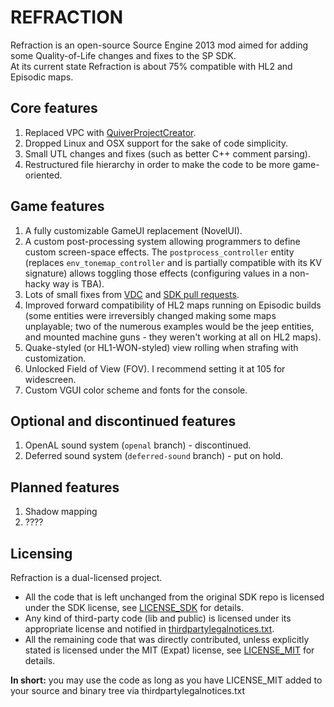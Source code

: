 # REFRACTION
Refraction is an open-source Source Engine 2013 mod aimed for adding some Quality-of-Life changes and fixes to the SP SDK.  
At its current state Refraction is about 75% compatible with HL2 and Episodic maps.  

## Core features
1. Replaced VPC with [QuiverProjectCreator](https://github.com/quiverteam/QuiverProjectCreator).
2. Dropped Linux and OSX support for the sake of code simplicity.
3. Small UTL changes and fixes (such as better C++ comment parsing).
4. Restructured file hierarchy in order to make the code to be more game-oriented.

## Game features
1. A fully customizable GameUI replacement (NovelUI).
2. A custom post-processing system allowing programmers to define custom screen-space effects. The `postprocess_controller` entity (replaces `env_tonemap_controller` and is partially compatible with its KV signature) allows toggling those effects (configuring values in a non-hacky way is TBA).
3. Lots of small fixes from [VDC](https://developer.valvesoftware.com) and [SDK pull requests](https://github.com/ValveSoftware/source-sdk-2013/pulls).
4. Improved forward compatibility of HL2 maps running on Episodic builds (some entities were irreversibly changed making some maps unplayable; two of the numerous examples would be the jeep entities, and mounted machine guns - they weren't working at all on HL2 maps).
5. Quake-styled (or HL1-WON-styled) view rolling when strafing with customization.
6. Unlocked Field of View (FOV). I recommend setting it at 105 for widescreen.
7. Custom VGUI color scheme and fonts for the console.

## Optional and discontinued features
1. OpenAL sound system (`openal` branch) - discontinued.
2. Deferred sound system (`deferred-sound` branch) - put on hold.

## Planned features
1. Shadow mapping
2. ????

## Licensing
Refraction is a dual-licensed project.  
* All the code that is left unchanged from the original SDK
repo is licensed under the SDK license, see [LICENSE_SDK](LICENSE_SDK) for details.  
* Any kind of third-party code (lib and public) is licensed under its
appropriate license and notified in [thirdpartylegalnotices.txt](thirdpartylegalnotices.txt).  
* All the remaining code that was directly contributed, unless explicitly
stated is licensed under the MIT (Expat) license, see [LICENSE_MIT](LICENSE_MIT) for details.  

**In short:** you may use the code as long as you have LICENSE_MIT added to your source and binary tree via thirdpartylegalnotices.txt
